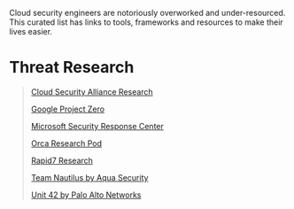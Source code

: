 Cloud security engineers are notoriously overworked and under-resourced. This curated list has links to tools, frameworks and resources to make their lives easier. 

# Threat Research 
> [Cloud Security Alliance Research](https://cloudsecurityalliance.org/research/)
> 
> [Google Project Zero](https://googleprojectzero.blogspot.com/)
> 
> [Microsoft Security Response Center](https://www.microsoft.com/en-us/msrc)
> 
> [Orca Research Pod](https://orca.security/about/orca-research-pod/)
> 
> [Rapid7 Research](https://www.rapid7.com/research/)
> 
> [Team Nautilus by Aqua Security](https://www.aquasec.com/research/)
> 
> [Unit 42 by Palo Alto Networks](https://unit42.paloaltonetworks.com/)

